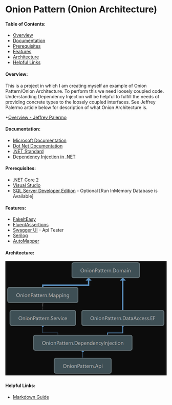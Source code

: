 # Onion Pattern (Onion Architecture)

#### Table of Contents:
 * [Overview](#overview)
 * [Documentation](#documentation)
 * [Prerequisites](#prerequisites)
 * [Features](#features)
 * [Architecture](#architecture)
 * [Helpful Links](#helpfullinks)


####  Overview:
This is a project in which I am creating myself an example of Onion Pattern/Onion Architecture. To perform this we need loosely
coupled code. Understanding Dependency Injection will be helpful to fulfill the needs of providing concrete types to the loosely coupled interfaces. See Jeffrey Palermo article below for description of what 
Onion Architecture is.

 *[Overview - Jeffrey Palermo](http://jeffreypalermo.com/blog/the-onion-architecture-part-1/)

#### Documentation:
 * [Microsoft Documentation](https://docs.microsoft.com/en-us/)
 * [Dot Net Documentation](https://docs.microsoft.com/en-us/dotnet/)
 * [.NET Standard](https://docs.microsoft.com/en-us/dotnet/standard/net-standard)
 * [Dependency Injection in .NET](https://www.amazon.com/gp/product/1935182501/ref=oh_aui_detailpage_o09_s00?ie=UTF8&psc=1)

#### Prerequisites:
 * [.NET Core 2](https://www.microsoft.com/net/core#windowscmd)
 * [Visual Studio ](https://www.visualstudio.com)
 * [SQL Server Developer Edition](https://www.microsoft.com/en-us/sql-server/sql-server-downloads) - Optional [Run InMemory Database is Available]

#### Features:
 * [FakeItEasy](https://fakeiteasy.github.io)
 * [FluentAssertions](http://fluentassertions.com)
 * [Swagger UI](https://swagger.io/swagger-ui/) - Api Tester
 * [Serilog](https://serilog.net)
 * [AutoMapper](http://automapper.org)

#### Architecture:
![Architecture Diagram](OnionPattern.DependencyGraph.PNG)

#### Helpful Links:
 * [Markdown Guide](https://guides.github.com/features/mastering-markdown/)
